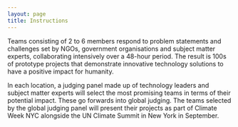 ```yaml
---
layout: page
title: Instructions
---
```

Teams consisting of 2 to 6 members respond to problem statements and challenges set by NGOs, government organisations and subject matter experts, collaborating intensively over a 48-hour period. The result is 100s of prototype projects that demonstrate innovative technology solutions to have a positive impact for humanity.

In each location, a judging panel made up of technology leaders and subject matter experts will select the most promising teams in terms of their potential impact. These go forwards into global judging. The teams selected by the global judging panel will present their projects as part of Climate Week NYC alongside the UN Climate Summit in New York in September.
